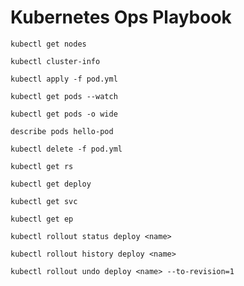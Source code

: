 # Kubernetes Ops Playbook

``kubectl get nodes``

``kubectl cluster-info``

``kubectl apply -f pod.yml``

``kubectl get pods --watch``

``kubectl get pods -o wide``

``describe pods hello-pod``

``kubectl delete -f pod.yml``

``kubectl get rs``

``kubectl get deploy``

``kubectl get svc``

``kubectl get ep``

``kubectl rollout status deploy <name>``

``kubectl rollout history deploy <name>``

``kubectl rollout undo deploy <name> --to-revision=1``

